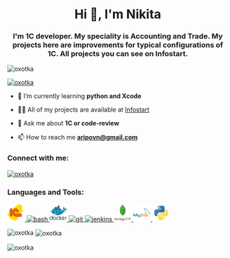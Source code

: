 <h1 align="center">Hi 👋, I'm Nikita</h1>
<h3 align="center">I'm 1C developer. My speciality is Accounting and Trade. My projects here are improvements for typical configurations of 1C. All projects you can see on Infostart.</h3>

<p align="left"> <img src="https://komarev.com/ghpvc/?username=oxotka&label=Profile%20views&color=0e75b6&style=flat" alt="oxotka" /> </p>

<p align="left"> <a href="https://github.com/ryo-ma/github-profile-trophy"><img src="https://github-profile-trophy.vercel.app/?username=oxotka" alt="oxotka" /></a> </p>

- 🌱 I’m currently learning **python and Xcode**

- 👨‍💻 All of my projects are available at <a href="https://infostart.ru/profile/237528/public">Infostart</a>

- 💬 Ask me about **1C or code-review**

- 📫 How to reach me **aripovn@gmail.com**

<h3 align="left">Connect with me:</h3>
<p align="left">
<a href="https://codepen.io/oxotka" target="blank"><img align="center" src="https://raw.githubusercontent.com/rahuldkjain/github-profile-readme-generator/master/src/images/icons/Social/codepen.svg" alt="oxotka" height="30" width="40" /></a>
</p>


<h3 align="left">Languages and Tools:</h3>
<p align="left"> <a href="https://v8.1c.ru" target="_blank"> <img src="https://github.com/Oxotka/Oxotka/blob/main/logo1cm.png" alt="1C" width="40" height="40"/> </a><align="left"> <a href="https://www.gnu.org/software/bash/" target="_blank"> <img src="https://www.vectorlogo.zone/logos/gnu_bash/gnu_bash-icon.svg" alt="bash" width="40" height="40"/> </a> <a href="https://www.docker.com/" target="_blank"> <img src="https://raw.githubusercontent.com/devicons/devicon/master/icons/docker/docker-original-wordmark.svg" alt="docker" width="40" height="40"/> </a> <a href="https://git-scm.com/" target="_blank"> <img src="https://www.vectorlogo.zone/logos/git-scm/git-scm-icon.svg" alt="git" width="40" height="40"/> </a> <a href="https://www.jenkins.io" target="_blank"> <img src="https://www.vectorlogo.zone/logos/jenkins/jenkins-icon.svg" alt="jenkins" width="40" height="40"/> </a> <a href="https://www.mongodb.com/" target="_blank"> <img src="https://raw.githubusercontent.com/devicons/devicon/master/icons/mongodb/mongodb-original-wordmark.svg" alt="mongodb" width="40" height="40"/> </a> <a href="https://www.mysql.com/" target="_blank"> <img src="https://raw.githubusercontent.com/devicons/devicon/master/icons/mysql/mysql-original-wordmark.svg" alt="mysql" width="40" height="40"/> </a> <a href="https://www.python.org" target="_blank"> <img src="https://raw.githubusercontent.com/devicons/devicon/master/icons/python/python-original.svg" alt="python" width="40" height="40"/> </a> </p>

<p><img align="left" src="https://github-readme-stats.vercel.app/api/top-langs?username=oxotka&show_icons=true&locale=en&layout=compact" alt="oxotka" /></p>

<p>&nbsp;<img align="center" src="https://github-readme-stats.vercel.app/api?username=oxotka&show_icons=true&locale=en" alt="oxotka" /></p>

<p><img align="center" src="https://github-readme-streak-stats.herokuapp.com/?user=oxotka&" alt="oxotka" /></p>
